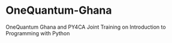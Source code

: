 # OneQuantum-Ghana
OneQuantum Ghana and PY4CA Joint Training on Introduction to Programming with Python
